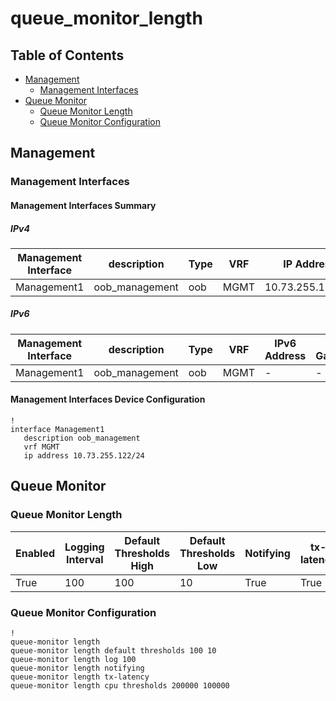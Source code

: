 # queue_monitor_length

## Table of Contents

- [Management](#management)
  - [Management Interfaces](#management-interfaces)
- [Queue Monitor](#queue-monitor)
  - [Queue Monitor Length](#queue-monitor-length)
  - [Queue Monitor Configuration](#queue-monitor-configuration)

## Management

### Management Interfaces

#### Management Interfaces Summary

##### IPv4

| Management Interface | description | Type | VRF | IP Address | Gateway |
| -------------------- | ----------- | ---- | --- | ---------- | ------- |
| Management1 | oob_management | oob | MGMT | 10.73.255.122/24 | 10.73.255.2 |

##### IPv6

| Management Interface | description | Type | VRF | IPv6 Address | IPv6 Gateway |
| -------------------- | ----------- | ---- | --- | ------------ | ------------ |
| Management1 | oob_management | oob | MGMT | - | - |

#### Management Interfaces Device Configuration

```eos
!
interface Management1
   description oob_management
   vrf MGMT
   ip address 10.73.255.122/24
```

## Queue Monitor

### Queue Monitor Length


| Enabled | Logging Interval | Default Thresholds High | Default Thresholds Low | Notifying | tx-latency | CPU Thresholds High | CPU Thresholds Low |
| ------- | ---------------- | ----------------------- | ---------------------- | --------- | ---------- | ------------------- | ------------------ |
| True | 100 | 100 | 10 | True | True | - | - |

### Queue Monitor Configuration

```eos
!
queue-monitor length
queue-monitor length default thresholds 100 10
queue-monitor length log 100
queue-monitor length notifying
queue-monitor length tx-latency
queue-monitor length cpu thresholds 200000 100000
```
